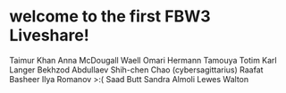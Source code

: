 # welcome to the first FBW3 Liveshare!

Taimur Khan
Anna McDougall
Waell Omari
Hermann Tamouya Totim
Karl Langer
Bekhzod Abdullaev
Shih-chen Chao (cybersagittarius)
Raafat Basheer
Ilya Romanov >:(
Saad Butt
Sandra Almoli
Lewes Walton







